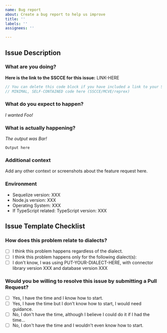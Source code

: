 ```yaml
---
name: Bug report
about: Create a bug report to help us improve
title: ''
labels: ''
assignees: ''

---
```


<!--
If you don't follow the issue template, your issue may be closed.
Please note this is an issue tracker, not a support forum.
For general questions, please use StackOverflow.
-->

## Issue Description

### What are you doing?

<!--
We have a repository dedicated to make it easy for you to create an SSCCE.
https://github.com/papb/sequelize-sscce
Please consider using it, everyone wins!
-->

**Here is the link to the SSCCE for this issue:** LINK-HERE <!-- add a link to the SSCCE -->

<!--
If you don't want to use the SSCCE repository, you can also post a MINIMAL, SELF-CONTAINED code that reproduces the issue. It must be runnable by simply copying and pasting into an isolated JS file, except possibly for the database connection configuration.
Check http://sscce.org/ or https://stackoverflow.com/help/minimal-reproducible-example to learn more about SSCCE/MCVE/reprex.
-->

```js
// You can delete this code block if you have included a link to your SSCCE above!
// MINIMAL, SELF-CONTAINED code here (SSCCE/MCVE/reprex)
```

### What do you expect to happen?

<!-- Explain what behavior you wanted/expected. You may include an output. -->

_I wanted Foo!_

### What is actually happening?

<!-- Show what happened. You can skip this part if you included a link to an SSCCE above. -->

_The output was Bar!_

```
Output here
```

### Additional context

Add any other context or screenshots about the feature request here.

### Environment

- Sequelize version: XXX <!-- run `npm list sequelize` to obtain this -->
- Node.js version: XXX <!-- run `node -v` to obtain this -->
- Operating System: XXX
- If TypeScript related: TypeScript version: XXX

## Issue Template Checklist

<!-- Please answer the questions below. If you don't, your issue may be closed. -->

### How does this problem relate to dialects?

<!-- Choose one. -->

- [ ] I think this problem happens regardless of the dialect.
- [ ] I think this problem happens only for the following dialect(s): <!-- Put dialect(s) here -->
- [ ] I don't know, I was using PUT-YOUR-DIALECT-HERE, with connector library version XXX and database version XXX

### Would you be willing to resolve this issue by submitting a Pull Request?

<!-- Remember that first contributors are welcome! -->

- [ ] Yes, I have the time and I know how to start.
- [ ] Yes, I have the time but I don't know how to start, I would need guidance.
- [ ] No, I don't have the time, although I believe I could do it if I had the time...
- [ ] No, I don't have the time and I wouldn't even know how to start.
